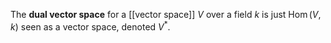 The **dual vector space** for a [[vector space]] $V$ over a field $k$ is just $\operatorname{Hom}(V, k)$ seen as a vector space, denoted $V^*$. 